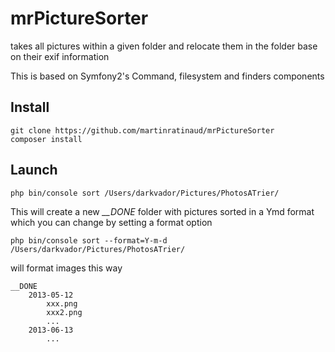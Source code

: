 mrPictureSorter
===============

takes all pictures within a given folder and relocate them in the folder base on their exif information

This is based on Symfony2's Command, filesystem and finders components

Install
---------------

    git clone https://github.com/martinratinaud/mrPictureSorter
    composer install

Launch
---------------

    php bin/console sort /Users/darkvador/Pictures/PhotosATrier/

This will create a new *__DONE* folder with pictures sorted in a Ymd format which you can change by setting a format option

    php bin/console sort --format=Y-m-d /Users/darkvador/Pictures/PhotosATrier/

will format images this way

    __DONE
        2013-05-12
            xxx.png
            xxx2.png
            ...
        2013-06-13
            ...

